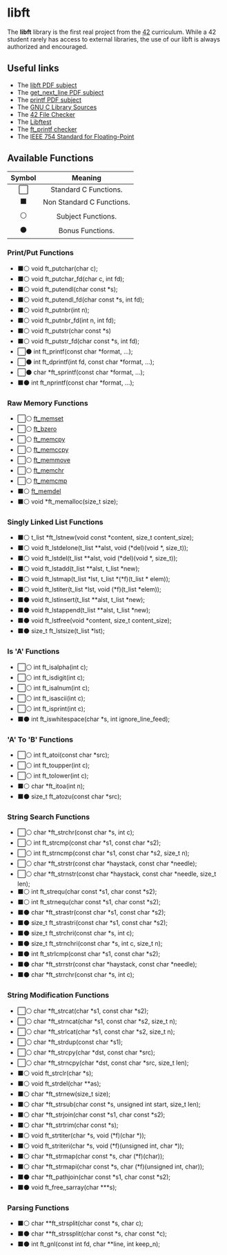 # libft

The **libft** library is the first real project from the [42](https://www.42.fr) curriculum. While a 42 student rarely has access to external libraries, the use of our libft is always authorized and encouraged.

## Useful links
- The [libft PDF subject](https://github.com/AugustinLopez/libft/blob/master/rcs/libft.pdf)
- The [get_next_line PDF subject](https://github.com/AugustinLopez/libft/blob/master/rcs/get_next_line.pdf)
- The [printf PDF subject](https://github.com/AugustinLopez/libft/blob/master/rcs/ft_printf.pdf)
- The [GNU C Library Sources](https://sourceware.org/git/?p=glibc.git;a=summary)
- The [42 File Checker](https://github.com/jgigault/42FileChecker)
- The [Libftest](https://github.com/jtoty/Libftest)
- The [ft_printf checker](https://github.com/jeremiemartel/ft_printf_checker)
- The [IEEE 754 Standard for Floating-Point](https://ieeexplore.ieee.org/document/4610935)

## Available Functions
Symbol | Meaning
:-----:|:-----:
:white_large_square:| Standard C Functions.
:black_large_square:| Non Standard C Functions.
:white_circle:      | Subject Functions.
:black_circle:      | Bonus Functions.

### Print/Put Functions
- :black_large_square::white_circle:	void	ft_putchar(char c);
- :black_large_square::white_circle:	void	ft_putchar_fd(char c, int fd);
- :black_large_square::white_circle:	void	ft_putendl(char const \*s);
- :black_large_square::white_circle:	void	ft_putendl_fd(char const \*s, int fd);
- :black_large_square::white_circle:	void	ft_putnbr(int n);
- :black_large_square::white_circle:	void	ft_putnbr_fd(int n, int fd);
- :black_large_square::white_circle:	void	ft_putstr(char const \*s)
- :black_large_square::white_circle:	void	ft_putstr_fd(char const \*s, int fd);
- :white_large_square::black_circle:	int		ft_printf(const char \*format, ...);
- :white_large_square::black_circle:	int		ft_dprintf(int fd, const char \*format, ...);
- :white_large_square::black_circle:	char	\*ft_sprintf(const char \*format, ...);
- :black_large_square::black_circle:	int		ft_nprintf(const char \*format, ...);

### Raw Memory Functions
- :white_large_square::white_circle:	[ft_memset]( https://github.com/AugustinLopez/libft/wiki/memset )
- :white_large_square::white_circle:	[ft_bzero]( https://github.com/AugustinLopez/libft/wiki/bzero )
- :white_large_square::white_circle:	[ft_memcpy]( https://github.com/AugustinLopez/libft/wiki/memcpy )
- :white_large_square::white_circle:	[ft_memccpy]( https://github.com/AugustinLopez/libft/wiki/memccpy )
- :white_large_square::white_circle:	[ft_memmove]( https://github.com/AugustinLopez/libft/wiki/memmove )
- :white_large_square::white_circle:	[ft_memchr]( https://github.com/AugustinLopez/libft/wiki/memchr )
- :white_large_square::white_circle:	[ft_memcmp]( https://github.com/AugustinLopez/libft/wiki/memcmp )
- :black_large_square::white_circle:	[ft_memdel]( https://github.com/AugustinLopez/libft/wiki/memdel )
- :black_large_square::white_circle:	void	\*ft_memalloc(size_t size);


### Singly Linked List Functions
- :black_large_square::white_circle:	t_list	\*ft_lstnew(void const \*content, size_t content_size); 
- :black_large_square::white_circle:	void	ft_lstdelone(t_list \*\*alst, void (\*del)(void \*, size_t));
- :black_large_square::white_circle:	void	ft_lstdel(t_list \*\*alst, void (\*del)(void \*, size_t));
- :black_large_square::white_circle:	void	ft_lstadd(t_list \*\*alst, t_list \*new);
- :black_large_square::white_circle:	void	ft_lstmap(t_list \*lst, t_list \*(\*f)(t_list \* elem));
- :black_large_square::white_circle:	void	ft_lstiter(t_list \*lst, void (\*f)(t_list \*elem));
- :black_large_square::black_circle:	void	ft_lstinsert(t_list \*\*alst, t_list \*new);
- :black_large_square::black_circle:	void	ft_lstappend(t_list \*\*alst, t_list \*new);
- :black_large_square::black_circle:	void	ft_lstfree(void \*content, size_t content_size);
- :black_large_square::black_circle:	size_t	ft_lstsize(t_list \*lst);

### Is 'A' Functions
- :white_large_square::white_circle:	int		ft_isalpha(int c);
- :white_large_square::white_circle:	int		ft_isdigit(int c);
- :white_large_square::white_circle:	int		ft_isalnum(int c);
- :white_large_square::white_circle:	int		ft_isascii(int c);
- :white_large_square::white_circle:	int		ft_isprint(int c);
- :black_large_square::black_circle:	int		ft_iswhitespace(char \*s, int ignore_line_feed);

### 'A' To 'B' Functions
- :white_large_square::white_circle:	int		ft_atoi(const char \*src);
- :white_large_square::white_circle:	int		ft_toupper(int c);
- :white_large_square::white_circle:	int		ft_tolower(int c);
- :black_large_square::white_circle:	char	\*ft_itoa(int n);
- :black_large_square::black_circle:	size_t	ft_atozu(const char \*src);

### String Search Functions
- :white_large_square::white_circle:	char	\*ft_strchr(const char \*s, int c);
- :white_large_square::white_circle:	int		ft_strcmp(const char \*s1, const char \*s2);
- :white_large_square::white_circle:	int		ft_strncmp(const char \*s1, const char \*s2, size_t n);
- :white_large_square::white_circle:	char	\*ft_strstr(const char \*haystack, const char \*needle);
- :white_large_square::white_circle:	char	\*ft_strnstr(const char \*haystack, const char \*needle, size_t len);
- :black_large_square::white_circle:	int		ft_strequ(char const \*s1, char const \*s2);
- :black_large_square::white_circle:	int		ft_strnequ(char const \*s1, char const \*s2);
- :black_large_square::black_circle:	char	\*ft_strastr(const char \*s1, const char \*s2);
- :black_large_square::black_circle:	size_t	ft_strastri(const char \*s1, const char \*s2);
- :black_large_square::black_circle:	size_t	ft_strchri(const char \*s, int c);
- :black_large_square::black_circle:	size_t	ft_strnchri(const char \*s, int c, size_t n);
- :black_large_square::black_circle:	int		ft_strlcmp(const char \*s1, const char \*s2);
- :black_large_square::black_circle:	char	\*ft_strrstr(const char \*haystack, const char \*needle);
- :black_large_square::black_circle:	char	\*ft_strrchr(const char \*s, int c);

### String Modification Functions
- :white_large_square::white_circle:	char	\*ft_strcat(char \*s1, const char \*s2);
- :white_large_square::white_circle:	char	\*ft_strncat(char \*s1, const char \*s2, size_t n);
- :white_large_square::white_circle:	char	\*ft_strlcat(char \*s1, const char \*s2, size_t n);
- :white_large_square::white_circle:	char	\*ft_strdup(const char \*s1);
- :white_large_square::white_circle:	char	\*ft_strcpy(char \*dst, const char \*src);
- :white_large_square::white_circle:	char	\*ft_strncpy(char \*dst, const char \*src, size_t len);
- :black_large_square::white_circle:	void	ft_strclr(char \*s);
- :black_large_square::white_circle:	void	ft_strdel(char \*\*as);
- :black_large_square::white_circle:	char	\*ft_strnew(size_t size);
- :black_large_square::white_circle:	char	\*ft_strsub(char const \*s, unsigned int start, size_t len);
- :black_large_square::white_circle:	char	\*ft_strjoin(char const \*s1, char const \*s2);
- :black_large_square::white_circle:	char	\*ft_strtrim(char const \*s);
- :black_large_square::white_circle:	void	ft_strtiter(char \*s, void (\*f)(char \*));
- :black_large_square::white_circle:	void	ft_striteri(char \*s, void (\*f)(unsigned int, char \*));
- :black_large_square::white_circle:	char	\*ft_strmap(char const \*s, char (\*f)(char));
- :black_large_square::white_circle:	char	\*ft_strmapi(char const \*s, char (\*f)(unsigned int, char));
- :black_large_square::black_circle:	char	\*ft_pathjoin(char const \*s1, char const \*s2);
- :black_large_square::black_circle:	void	ft_free_sarray(char \*\*\*s);

### Parsing Functions
- :black_large_square::white_circle:	char	\*\*ft_strsplit(char const \*s, char c);
- :black_large_square::black_circle:	char	\*\*ft_strssplit(char const \*s, char const \*c);
- :black_large_square::black_circle:	int		ft_gnl(const int fd, char \*\*line, int keep_n);
